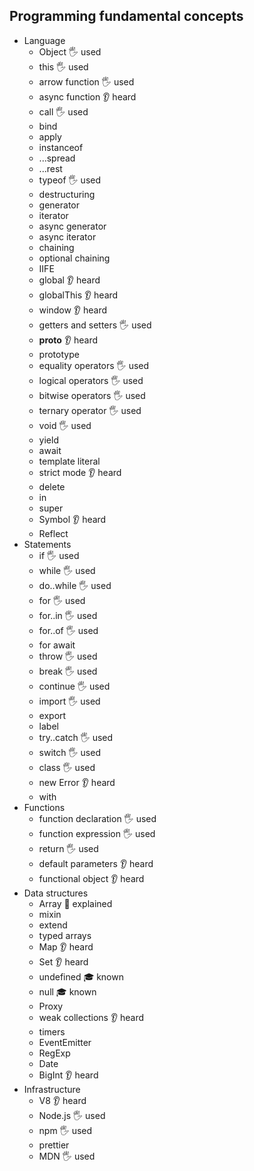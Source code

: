 ## Programming fundamental concepts

- Language
  - Object 🖐️ used
  - this 🖐️ used
  - arrow function 🖐️ used
  - async function 👂 heard
  - call 🖐️ used
  - bind
  - apply
  - instanceof
  - ...spread
  - ...rest
  - typeof 🖐️ used
  - destructuring
  - generator
  - iterator
  - async generator
  - async iterator
  - chaining
  - optional chaining
  - IIFE
  - global 👂 heard
  - globalThis 👂 heard
  - window 👂 heard
  - getters and setters 🖐️ used
  - __proto__ 👂 heard
  - prototype
  - equality operators 🖐️ used
  - logical operators 🖐️ used
  - bitwise operators 🖐️ used
  - ternary operator 🖐️ used
  - void 🖐️ used
  - yield
  - await
  - template literal
  - strict mode 👂 heard
  - delete
  - in
  - super
  - Symbol 👂 heard
  - Reflect
- Statements
  - if 🖐️ used
  - while 🖐️ used
  - do..while 🖐️ used
  - for 🖐️ used
  - for..in 🖐️ used
  - for..of 🖐️ used
  - for await
  - throw 🖐️ used
  - break 🖐️ used
  - continue 🖐️ used
  - import 🖐️ used
  - export
  - label
  - try..catch 🖐️ used
  - switch 🖐️ used
  - class 🖐️ used
  - new Error 👂 heard
  - with
- Functions
  - function declaration 🖐️ used
  - function expression 🖐️ used
  - return 🖐️ used
  - default parameters 👂 heard
  - functional object 👂 heard
- Data structures
  - Array 🙋 explained
  - mixin
  - extend
  - typed arrays
  - Map 👂 heard
  - Set 👂 heard
  - undefined 🎓 known
  - null 🎓 known
  - Proxy 
  - weak collections 👂 heard
  - timers
  - EventEmitter
  - RegExp
  - Date
  - BigInt 👂 heard
- Infrastructure
  - V8 👂 heard
  - Node.js 🖐️ used
  - npm 🖐️ used
  - prettier
  - MDN 🖐️ used
